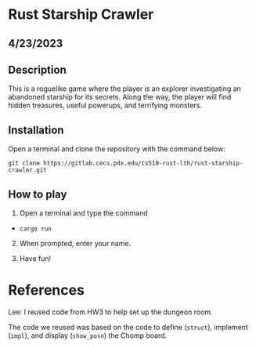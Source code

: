 # Rust Starship Crawler
## 4/23/2023

## Description

This is a roguelike game where the player is an explorer investigating an abandoned starship for its secrets. Along the way, the player will find hidden treasures, useful powerups, and terrifying monsters. 

## Installation

Open a terminal and clone the repository with the command below:

`git clone https://gitlab.cecs.pdx.edu/cs510-rust-lth/rust-starship-crawler.git`

## How to play

1) Open a terminal and type the command 

- `cargo run`

2) When prompted, enter your name.

3) Have fun!

# References

Lee: I reused code from HW3 to help set up the dungeon room.

The code we reused was based on the code to define (`struct`), implement (`impl`), and display (`show_posn`) the Chomp board.